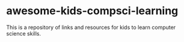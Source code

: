 # awesome-kids-compsci-learning
This is a repository of links and resources for kids to learn computer science skills.
